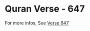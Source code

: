 # Quran Verse - 647 

For more infos, See [Verse 647](https://www.quranbookk.com/quran/search?q=647)